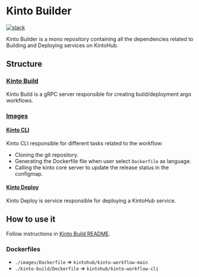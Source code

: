 # Kinto Builder
[![slack](https://img.shields.io/badge/slack-kintoproj-brightgreen)](https://slack.kintohub.com)

Kinto Builder is a mono repository containing all the dependencies related to Building and Deploying services on KintoHub.

## Structure

### [Kinto Build](./kinto-build)

Kinto Build is a gRPC server responsible for creating build/deployment argo workflows.

### [Images](./images)

#### [Kinto CLI](./images/kinto-cli)

Kinto CLI responsible for different tasks related to the workflow:

- Cloning the git repository.
- Generating the Dockerfile file when user select `Dockerfile` as language.
- Calling the kinto core server to update the release status in the configmap.

#### [Kinto Deploy](./images/kinto-deploy)

Kinto Deploy is service responsible for deploying a KintoHub service.

## How to use it

Follow instructions in [Kinto Build README](./kinto-build/README.md).

### Dockerfiles

- `./images/Dockerfile` => `kintohub/kinto-workflow-main`
- `./kinto-build/Dockerfile` => `kintohub/kinto-workflow-cli`
